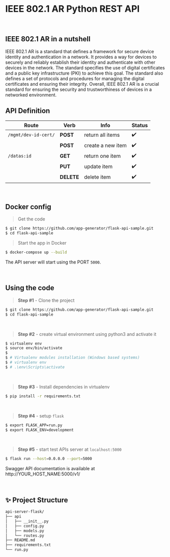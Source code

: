 # IEEE 802.1 AR Python REST API

<br />

## IEEE 802.1 AR in a nutshell

IEEE 802.1 AR is a standard that defines a framework for secure device identity and authentication in a network. It provides a way for devices to securely and reliably establish their identity and authenticate with other devices in the network. The standard specifies the use of digital certificates and a public key infrastructure (PKI) to achieve this goal. The standard also defines a set of protocols and procedures for managing the digital certificates and ensuring their integrity. Overall, IEEE 802.1 AR is a crucial standard for ensuring the security and trustworthiness of devices in a networked environment.

## API Definition

| Route                | Verb       | Info | Status | 
|----------------------|------------| --- | --- | 
| `/mgmt/dev-id-cert/` | **POST**   | return all items  | ✔️ | 
|                      | **POST**   | create a new item | ✔️ |
| `/datas:id`          | **GET**    | return one item   | ✔️ | 
|                      | **PUT**    | update item       | ✔️ |
|                      | **DELETE** | delete item       | ✔️ |

<br />

## Docker config

> Get the code

```bash
$ git clone https://github.com/app-generator/flask-api-sample.git
$ cd flask-api-sample
```

> Start the app in Docker

```bash
$ docker-compose up --build  
```

The API server will start using the PORT `5000`.

<br />

## Using the code

> **Step #1** - Clone the project

```bash
$ git clone https://github.com/app-generator/flask-api-sample.git
$ cd flask-api-sample
```

<br />

> **Step #2** - create virtual environment using python3 and activate it 

```bash
$ virtualenv env
$ source env/bin/activate
$
$ # Virtualenv modules installation (Windows based systems)
$ # virtualenv env
$ # .\env\Scripts\activate
```

<br />

> **Step #3** - Install dependencies in virtualenv

```bash
$ pip install -r requirements.txt
```

<br />

> **Step #4** - setup `flask`

```bash
$ export FLASK_APP=run.py
$ export FLASK_ENV=development
```
<br />

> **Step #5** - start test APIs server at `localhost:5000`

```bash
$ flask run --host=0.0.0.0 --port=5000
```

Swagger API documentation is available at http://YOUR_HOST_NAME:5000/v1/

<br />

## ✨ Project Structure

```bash
api-server-flask/
├── api
│   ├── __init__.py
│   ├── config.py
│   ├── models.py
│   └── routes.py
├── README.md
├── requirements.txt
└── run.py
```
<br />

